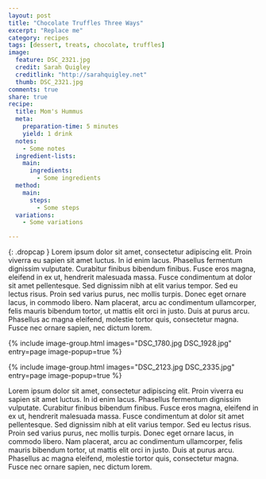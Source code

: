 ```yaml
---
layout: post
title: "Chocolate Truffles Three Ways"
excerpt: "Replace me"
category: recipes
tags: [dessert, treats, chocolate, truffles]
image:
  feature: DSC_2321.jpg
  credit: Sarah Quigley
  creditlink: "http://sarahquigley.net"
  thumb: DSC_2321.jpg
comments: true
share: true
recipe:
  title: Mom's Hummus 
  meta:
    preparation-time: 5 minutes
    yield: 1 drink 
  notes:
    - Some notes
  ingredient-lists:
    main:
      ingredients:
        - Some ingredients
  method:
    main:
      steps:
        - Some steps
  variations:
    - Some variations

---
```


{: .dropcap }
Lorem ipsum dolor sit amet, consectetur adipiscing elit. Proin viverra eu sapien sit amet luctus. In id enim lacus. Phasellus fermentum dignissim vulputate. Curabitur finibus bibendum finibus. Fusce eros magna, eleifend in ex ut, hendrerit malesuada massa. Fusce condimentum at dolor sit amet pellentesque. Sed dignissim nibh at elit varius tempor. Sed eu lectus risus. Proin sed varius purus, nec mollis turpis. Donec eget ornare lacus, in commodo libero. Nam placerat, arcu ac condimentum ullamcorper, felis mauris bibendum tortor, ut mattis elit orci in justo. Duis at purus arcu. Phasellus ac magna eleifend, molestie tortor quis, consectetur magna. Fusce nec ornare sapien, nec dictum lorem.

{% include image-group.html images="DSC_1780.jpg DSC_1928.jpg" entry=page image-popup=true %}

{% include image-group.html images="DSC_2123.jpg DSC_2335.jpg" entry=page image-popup=true %}

Lorem ipsum dolor sit amet, consectetur adipiscing elit. Proin viverra eu sapien sit amet luctus. In id enim lacus. Phasellus fermentum dignissim vulputate. Curabitur finibus bibendum finibus. Fusce eros magna, eleifend in ex ut, hendrerit malesuada massa. Fusce condimentum at dolor sit amet pellentesque. Sed dignissim nibh at elit varius tempor. Sed eu lectus risus. Proin sed varius purus, nec mollis turpis. Donec eget ornare lacus, in commodo libero. Nam placerat, arcu ac condimentum ullamcorper, felis mauris bibendum tortor, ut mattis elit orci in justo. Duis at purus arcu. Phasellus ac magna eleifend, molestie tortor quis, consectetur magna. Fusce nec ornare sapien, nec dictum lorem.

